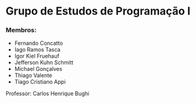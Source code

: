 # Grupo de Estudos de Programação I

### Membros:

- Fernando Concatto
- Iago Ramos Tasca
- Igor Kiel Fruehauf
- Jefferson Kuhn Schmitt
- Michael Gonçalves
- Thiago Valente
- Tiago Cristiano Appi


Professor: Carlos Henrique Bughi
